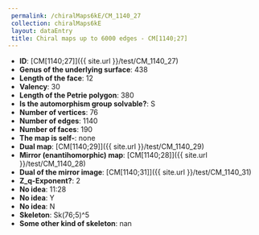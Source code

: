 ```yaml
--- 
 permalink: /chiralMaps6kE/CM_1140_27 
 collection: chiralMaps6kE
 layout: dataEntry
 title: Chiral maps up to 6000 edges - CM[1140;27]
---
```


- **ID**: [CM[1140;27]]({{ site.url }}/test/CM_1140_27)
- **Genus of the underlying surface**: 438
- **Length of the face**: 12
- **Valency**: 30
- **Length of the Petrie polygon**: 380
- **Is the automorphism group solvable?**: S
- **Number of vertices**: 76
- **Number of edges**: 1140
- **Number of faces**: 190
- **The map is self-**: none
- **Dual map**: [CM[1140;29]]({{ site.url }}/test/CM_1140_29)
- **Mirror (enantihomorphic) map**: [CM[1140;28]]({{ site.url }}/test/CM_1140_28)
- **Dual of the mirror image**: [CM[1140;31]]({{ site.url }}/test/CM_1140_31)
- **Z_q-Exponent?**: 2
- **No idea**:  11:28
- **No idea**: Y
- **No idea**: N
- **Skeleton**: Sk(76;5)^5
- **Some other kind of skeleton**: nan
